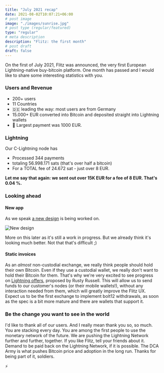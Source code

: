 ```yaml
---
title: "July 2021 recap"
date: 2021-08-02T10:07:21+06:00
# post image
image: "./images/sunrise.jpg"
# post type (regular/featured)
type: "regular"
# meta description
description: "Flitz: the first month"
# post draft
draft: false
---
```


On the first of July 2021, Flitz was announced, the very first European Lightning-native buy-bitcoin platform. One month has passed and I would like to share some interesting statistics with you.
### Users and Revenue
- 200+ users
- 11 Countries
- 🇩🇪 leading the way: most users are from Germany 
- 15.000+ EUR converted into Bitcoin and deposited straight into Lightning wallets
- 🐳 Largest payment was 1000 EUR.

### Lightning
Our C-Lightning node has

- Processed 344 payments
- totaling 56.998.171 sats (that's over half a bitcoin)
- For a TOTAL fee of 24.672 sat - just over 8 EUR.

__Let me say that again: we sent out over 15K EUR for a fee of 8 EUR. That's 0.04 %.__
### Looking ahead
#### New app
As we speak [a new design](https://twitter.com/get_flitz/status/1419930632092852224?s=20) is being worked on.

![New design](../../images/new_design.png "New design")

More on this later as it's still a work in progress. But we already think it's looking much better. Not that that's difficult ;)
#### Static invoices
As an *almost* non-custodial exchange, we really think people should hold their own Bitcoin. Even if they use a custodial wallet, we really don't want to hold their Bitcoin for them. That's why we're very excited to see progress on [Lightning offers](https://bolt12.org), proposed by Rusty Russell. This will allow us to send funds to our customer's nodes (or their mobile wallets!), without any interaction needed from them, which will greatly improve the Flitz UX. Expect us to be the first exchange to implement bolt12 withdrawals, as soon as the spec is a bit more mature and there are wallets that support it.
### Be the change you want to see in the world

I'd like to thank all of our users. And I really mean thank you so, so much. You are stacking every day. You are among the first people to use the monetary network of the future. We are pushing the Lightning Network further and further, together. If you like Flitz, tell your friends about it. Demand to be paid back on the Lightning Network, if it is possible. The DCA Army is what pushes Bitcoin price and adoption in the long run. Thanks for being part of it, soldiers.

⚡